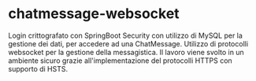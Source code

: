 # chatmessage-websocket
Login crittografato con SpringBoot Security con utilizzo di MySQL per la gestione dei dati, per accedere ad una ChatMessage. Utilizzo di protocolli websocket per la gestione della messagistica. Il lavoro viene svolto in un ambiente sicuro grazie all'implementazione del protocolli HTTPS con supporto di HSTS.
